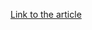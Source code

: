 [Link to the article](https://www.cisa.gov/news-events/alerts/2025/01/10/cisa-releases-four-industrial-control-systems-advisories)
